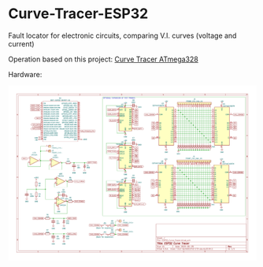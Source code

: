 # Curve-Tracer-ESP32
Fault locator for electronic circuits, comparing V.I. curves (voltage and current)

Operation based on this project: [Curve Tracer ATmega328
](https://github.com/rtek1000/Curve-Tracer-ATmega328)

Hardware:

![img](https://raw.githubusercontent.com/rtek1000/Curve-Tracer-ESP32/main/Kicad/ESP32_Curve_Tracer.png)
